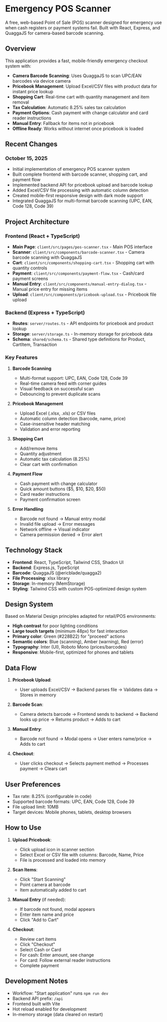 # Emergency POS Scanner

A free, web-based Point of Sale (POS) scanner designed for emergency use when cash registers or payment systems fail. Built with React, Express, and QuaggaJS for camera-based barcode scanning.

## Overview

This application provides a fast, mobile-friendly emergency checkout system with:
- **Camera Barcode Scanning**: Uses QuaggaJS to scan UPC/EAN barcodes via device camera
- **Pricebook Management**: Upload Excel/CSV files with product data for instant price lookup
- **Shopping Cart**: Real-time cart with quantity management and item removal
- **Tax Calculation**: Automatic 8.25% sales tax calculation
- **Payment Options**: Cash payment with change calculator and card reader instructions
- **Manual Entry**: Fallback for items not in pricebook
- **Offline Ready**: Works without internet once pricebook is loaded

## Recent Changes

### October 15, 2025
- Initial implementation of emergency POS scanner system
- Built complete frontend with barcode scanner, shopping cart, and payment flow
- Implemented backend API for pricebook upload and barcode lookup
- Added Excel/CSV file processing with automatic column detection
- Created mobile-first responsive design with dark mode support
- Integrated QuaggaJS for multi-format barcode scanning (UPC, EAN, Code 128, Code 39)

## Project Architecture

### Frontend (React + TypeScript)
- **Main Page**: `client/src/pages/pos-scanner.tsx` - Main POS interface
- **Scanner**: `client/src/components/barcode-scanner.tsx` - Camera barcode scanning with QuaggaJS
- **Cart**: `client/src/components/shopping-cart.tsx` - Shopping cart with quantity controls
- **Payment**: `client/src/components/payment-flow.tsx` - Cash/card payment screens
- **Manual Entry**: `client/src/components/manual-entry-dialog.tsx` - Manual price entry for missing items
- **Upload**: `client/src/components/pricebook-upload.tsx` - Pricebook file upload

### Backend (Express + TypeScript)
- **Routes**: `server/routes.ts` - API endpoints for pricebook and product lookup
- **Storage**: `server/storage.ts` - In-memory storage for pricebook data
- **Schema**: `shared/schema.ts` - Shared type definitions for Product, CartItem, Transaction

### Key Features
1. **Barcode Scanning**
   - Multi-format support: UPC, EAN, Code 128, Code 39
   - Real-time camera feed with corner guides
   - Visual feedback on successful scan
   - Debouncing to prevent duplicate scans

2. **Pricebook Management**
   - Upload Excel (.xlsx, .xls) or CSV files
   - Automatic column detection (barcode, name, price)
   - Case-insensitive header matching
   - Validation and error reporting

3. **Shopping Cart**
   - Add/remove items
   - Quantity adjustment
   - Automatic tax calculation (8.25%)
   - Clear cart with confirmation

4. **Payment Flow**
   - Cash payment with change calculator
   - Quick amount buttons ($5, $10, $20, $50)
   - Card reader instructions
   - Payment confirmation screen

5. **Error Handling**
   - Barcode not found → Manual entry modal
   - Invalid file upload → Error messages
   - Network offline → Visual indicator
   - Camera permission denied → Error alert

## Technology Stack

- **Frontend**: React, TypeScript, Tailwind CSS, Shadcn UI
- **Backend**: Express.js, TypeScript
- **Barcode**: QuaggaJS (@ericblade/quagga2)
- **File Processing**: xlsx library
- **Storage**: In-memory (MemStorage)
- **Styling**: Tailwind CSS with custom POS-optimized design system

## Design System

Based on Material Design principles adapted for retail/POS environments:
- **High contrast** for poor lighting conditions
- **Large touch targets** (minimum 48px) for fast interaction
- **Primary color**: Green (#228B22) for "proceed" actions
- **Semantic colors**: Blue (scanning), Amber (warning), Red (error)
- **Typography**: Inter (UI), Roboto Mono (prices/barcodes)
- **Responsive**: Mobile-first, optimized for phones and tablets

## Data Flow

1. **Pricebook Upload**:
   - User uploads Excel/CSV → Backend parses file → Validates data → Stores in memory

2. **Barcode Scan**:
   - Camera detects barcode → Frontend sends to backend → Backend looks up price → Returns product → Adds to cart

3. **Manual Entry**:
   - Barcode not found → Modal opens → User enters name/price → Adds to cart

4. **Checkout**:
   - User clicks checkout → Selects payment method → Processes payment → Clears cart

## User Preferences

- Tax rate: 8.25% (configurable in code)
- Supported barcode formats: UPC, EAN, Code 128, Code 39
- File upload limit: 10MB
- Target devices: Mobile phones, tablets, desktop browsers

## How to Use

1. **Upload Pricebook**:
   - Click upload icon in scanner section
   - Select Excel or CSV file with columns: Barcode, Name, Price
   - File is processed and loaded into memory

2. **Scan Items**:
   - Click "Start Scanning"
   - Point camera at barcode
   - Item automatically added to cart

3. **Manual Entry** (if needed):
   - If barcode not found, modal appears
   - Enter item name and price
   - Click "Add to Cart"

4. **Checkout**:
   - Review cart items
   - Click "Checkout"
   - Select Cash or Card
   - For cash: Enter amount, see change
   - For card: Follow external reader instructions
   - Complete payment

## Development Notes

- Workflow: "Start application" runs `npm run dev`
- Backend API prefix: `/api`
- Frontend built with Vite
- Hot reload enabled for development
- In-memory storage (data cleared on restart)
